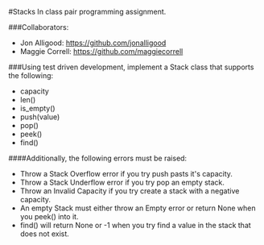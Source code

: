 #Stacks
In class pair programming assignment. 

###Collaborators:
- Jon Alligood: https://github.com/jonalligood
- Maggie Correll: https://github.com/maggiecorrell

###Using test driven development, implement a Stack class that supports the following:
- capacity
- len()
- is_empty()
- push(value)
- pop()
- peek()
- find()

####Additionally, the following errors must be raised:
- Throw a Stack Overflow error if you try push pasts it's capacity.
- Throw a Stack Underflow error if you try pop an empty stack.
- Throw an Invalid Capacity if you try create a stack with a negative capacity.
- An empty Stack must either throw an Empty error or return None when you peek() into it.
- find() will return None or -1 when you try find a value in the stack that does not exist.
